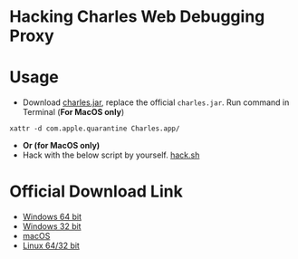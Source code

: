 # Hacking Charles Web Debugging Proxy

# Usage

- Download [charles.jar](charles.jar), replace the official `charles.jar`. Run command in Terminal (**For MacOS only**)

```
xattr -d com.apple.quarantine Charles.app/
```
- **Or (for MacOS only)**
- Hack with the below script by yourself. [hack.sh](hack.sh)

# Official Download Link

- [Windows 64 bit](https://www.charlesproxy.com/assets/release/4.6/charles-proxy-4.6-win64.msi)
- [Windows 32 bit](https://www.charlesproxy.com/assets/release/4.6/charles-proxy-4.6-win32.msi)
- [macOS](https://www.charlesproxy.com/assets/release/4.6/charles-proxy-4.6.dmg)
- [Linux 64/32 bit](https://www.charlesproxy.com/assets/release/4.6/charles-proxy-4.6.tar.gz)
